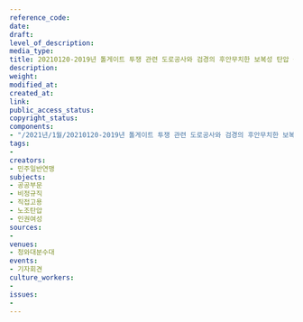```yaml
---
reference_code: 
date: 
draft: 
level_of_description: 
media_type: 
title: 20210120-2019년 톨게이트 투쟁 관련 도로공사와 검경의 후안무치한 보복성 탄압 규탄 기자회견
description: 
weight: 
modified_at: 
created_at: 
link: 
public_access_status: 
copyright_status: 
components:
- "/2021년/1월/20210120-2019년 톨게이트 투쟁 관련 도로공사와 검경의 후안무치한 보복성 탄압 규탄 기자회견/_1DX7349.jpg"
tags:
- 
creators:
- 민주일반연맹
subjects:
- 공공부문
- 비정규직
- 직접고용
- 노조탄압
- 인권여성
sources:
- 
venues:
- 청와대분수대
events:
- 기자회견
culture_workers:
- 
issues:
- 
---
```

